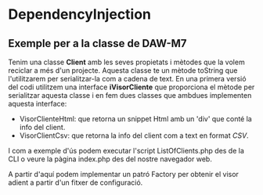 # DependencyInjection
## Exemple per a la classe de DAW-M7

Tenim una classe __Client__ amb les seves propietats i mètodes que la volem reciclar a més d'un projecte. Aquesta classe te un mètode toString que l'utilitzarem per serialitzar-la com a cadena de text. En una primera versió del codi utilitzem una interface __iVisorCliente__ que proporciona el mètode per serialitzar aquesta classe i en fem dues classes que ambdues implementen aquesta interface:
* VisorClienteHtml: que retorna un snippet Html amb un 'div' que conté la info del client.
* VisorClientCsv: que retorna la info del client com a text en format _CSV_.

I com a exemple d'ús podem executar l'script ListOfClients.php des de la CLI o veure la pàgina index.php des del nostre navegador web.

A partir d'aquí podem implementar un patró Factory per obtenir el visor adient a partir d'un fitxer de configuració.

